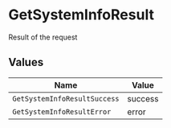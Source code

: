 # GetSystemInfoResult

Result of the request


## Values

| Name                         | Value                        |
| ---------------------------- | ---------------------------- |
| `GetSystemInfoResultSuccess` | success                      |
| `GetSystemInfoResultError`   | error                        |